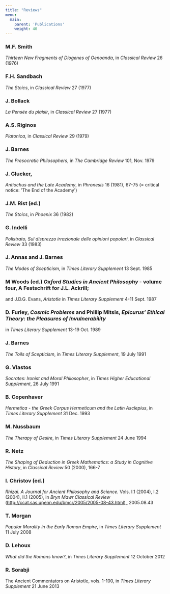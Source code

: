 ```yaml
---
title: "Reviews"
menu:
  main:
    parent: 'Publications'
    weight: 40
---
```


### M.F. Smith
_Thirteen New Fragments of Diogenes of Oenoanda_, in _Classical Review_ 26 (1976)

### F.H. Sandbach
_The Stoics_, in _Classical Review_ 27 (1977)

### J. Bollack
_La Pensée du plaisir_, in _Classical Review_ 27 (1977)

### A.S. Riginos
_Platonica_, in _Classical Review_ 29 (1979)

### J. Barnes

_The Presocratic Philosophers_, in _The Cambridge Review_ 101, Nov. 1979

### J. Glucker, 
_Antiochus and the Late Academy_, in _Phronesis_ 16 (1981), 67-75 (= critical notice: 'The End of the Academy') 

### J.M. Rist (ed.)
_The Stoics_, in _Phoenix_ 36 (1982)

### G. Indelli
_Polistrato, Sul disprezzo irrazionale delle opinioni popolari_, in _Classical Review_ 33 (1983)

### J. Annas and J. Barnes
_The Modes of Scepticism_, in _Times Literary Supplement_ 13 Sept. 1985

### M Woods (ed.) _Oxford Studies in Ancient Philosophy_ - volume four, A Festschrift for J.L. Ackrill; 
and J.D.G. Evans, _Aristotle_
in _Times Literary Supplement_ 4-11 Sept. 1987

### D. Furley, _Cosmic Problems_ and Phillip Mitsis, _Epicurus’ Ethical Theory: the Pleasures of Invulnerability_
in _Times Literary Supplement_ 13-19 Oct. 1989

### J. Barnes
_The Toils of Scepticism_, in _Times Literary Supplement_, 19 July 1991

### G. Vlastos
_Socrates: Ironist and Moral Philosopher_, in _Times Higher Educational Supplement_, 26 July 1991

### B. Copenhaver
_Hermetica - the Greek Corpus Hermeticum and the Latin Asclepius_, in _Times Literary Supplement_ 31 Dec. 1993

### M. Nussbaum
_The Therapy of Desire_, in _Times Literary Supplement_ 24 June 1994

### R. Netz
_The Shaping of Deduction in Greek Mathematics: a Study in Cognitive History_, in _Classical Review_ 50 (2000), 166-7

### I. Christov (ed.)
_Rhizai. A Journal for Ancient Philosophy and Science._ Vols. I.1 (2004), I.2 (2004), II.1 (2005), in _Bryn Mawr Classical Review_ (http://ccat.sas.upenn.edu/bmcr/2005/2005-08-43.html)_ 2005.08.43 

### T. Morgan
_Popular Morality in the Early Roman Empire_, in _Times Literary Supplement_ 11 July 2008

### D. Lehoux
_What did the Romans know?_, in _Times Literary Supplement_ 12 October 2012

### R. Sorabji
The Ancient Commentators on Aristotle, vols. 1-100, in _Times Literary Supplement_ 21 June 2013
